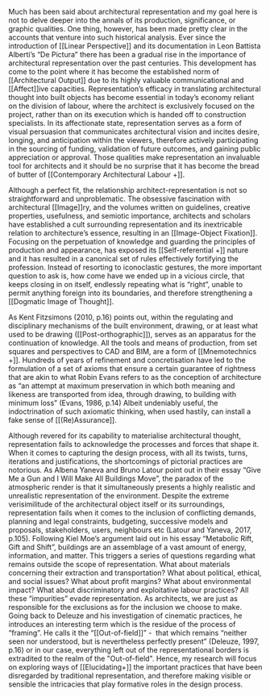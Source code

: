 Much has been said about architectural representation and my goal here is not to delve deeper into the annals of its production, significance, or graphic qualities. One thing, however, has been made pretty clear in the accounts that venture into such historical analysis. Ever since the introduction of [[Linear Perspective]] and its documentation in Leon Battista Alberti’s “De Pictura” there has been a gradual rise in the importance of architectural representation over the past centuries. This development has come to the point where it has become the established norm of [[Architectural Output]] due to its highly valuable communicational and [[Affect]]ive capacities. Representation’s efficacy in translating architectural thought into built objects has become essential in today’s economy reliant on the division of labour, where the architect is exclusively focused on the project, rather than on its execution which is handed off to construction specialists. In its affectionate state, representation serves as a form of visual persuasion that communicates architectural vision and incites desire, longing, and anticipation within the viewers, therefore actively participating in the sourcing of funding, validation of future outcomes, and gaining public appreciation or approval. Those qualities make representation an invaluable tool for architects and it should be no surprise that it has become the bread of butter of [[Contemporary Architectural Labour +]].

Although a perfect fit, the relationship architect-representation is not so straightforward and unproblematic. The obsessive fascination with architectural [[Image]]ry, and the volumes written on guidelines, creative properties, usefulness, and semiotic importance, architects and scholars have established a cult surrounding representation and its inextricable relation to architecture’s essence, resulting in an [[Image-Object Fixation]]. Focusing on the perpetuation of knowledge and guarding the principles of production and appearance, has exposed its [[Self-referential +]] nature and it has resulted in a canonical set of rules effectively fortifying the profession. Instead of resorting to iconoclastic gestures, the more important question to ask is, how come have we ended up in a vicious circle, that keeps closing in on itself, endlessly repeating what is “right”, unable to permit anything foreign into its boundaries, and therefore strengthening a [[Dogmatic Image of Thought]].

As Kent Fitzsimons (2010, p.16) points out, within the regulating and disciplinary mechanisms of the built environment, drawing, or at least what used to be drawing ([[Post-orthographic]]), serves as an apparatus for the continuation of knowledge. All the tools and means of production, from set squares and perspectives to CAD and BIM, are a form of [[Mnemotechnics +]]. Hundreds of years of refinement and concretisation have led to the formulation of a set of axioms that ensure a certain guarantee of rightness that are akin to what Robin Evans refers to as the conception of architecture as “an attempt at maximum preservation in which both meaning and likeness are transported from idea, through drawing, to building with minimum loss” (Evans, 1986, p.14) Albeit undeniably useful, the indoctrination of such axiomatic thinking, when used hastily, can install a fake sense of [[(Re)Assurance]].

Although revered for its capability to materialise architectural thought, representation fails to acknowledge the processes and forces that shape it. When it comes to capturing the design process, with all its twists, turns, iterations and justifications, the shortcomings of pictorial practices are notorious. As Albena Yaneva and Bruno Latour point out in their essay “Give Me a Gun and I Will Make All Buildings Move”, the paradox of the atmospheric render is that it simultaneously presents a highly realistic and unrealistic representation of the environment. Despite the extreme verisimilitude of the architectural object itself or its surroundings, representation fails when it comes to the inclusion of conflicting demands, planning and legal constraints, budgeting, successive models and proposals, stakeholders, users, neighbours etc (Latour and Yaneva, 2017, p.105). Following Kiel Moe’s argument laid out in his essay “Metabolic Rift, Gift and Shift”, buildings are an assemblage of a vast amount of energy, information, and matter. This triggers a series of questions regarding what remains outside the scope of representation. What about materials concerning their extraction and transportation? What about political, ethical, and social issues? What about profit margins? What about environmental impact? What about discriminatory and exploitative labour practices? All these “impurities” evade representation. As architects, we are just as responsible for the exclusions as for the inclusion we choose to make. Going back to Deleuze and his investigation of cinematic practices, he introduces an interesting term which is the residue of the process of “framing”. He calls it the “[[Out-of-field]]” -  that which remains “neither seen nor understood, but is nevertheless perfectly present” (Deleuze, 1997, p.16) or in our case, everything left out of the representational borders is extradited to the realm of the "Out-of-field". Hence, my research will focus on exploring ways of [[Elucidating+]] the important  practices that have been disregarded by traditional representation, and therefore making visible or sensible the intricacies that play formative roles in the design process. 